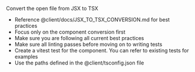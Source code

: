 Convert the open file from JSX to TSX
- Reference @client/docs/JSX_TO_TSX_CONVERSION.md for best practices
- Focus only on the component conversion first
- Make sure you are following all current best practices
- Make sure all linting passes before moving on to writing tests
- Create a vitest test for the component. You can refer to existing tests for examples
- Use the paths defined in the @client/tsconfig.json file